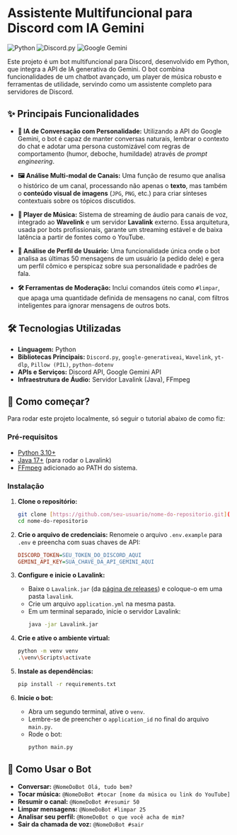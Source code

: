 # Assistente Multifuncional para Discord com IA Gemini

![Python](https://img.shields.io/badge/Python-3.11+-blue?style=for-the-badge&logo=python&logoColor=white)
![Discord.py](https://img.shields.io/badge/Discord.py-2.6.3-7289DA?style=for-the-badge&logo=discord&logoColor=white)
![Google Gemini](https://img.shields.io/badge/Google%20Gemini-AI-4285F4?style=for-the-badge&logo=google&logoColor=white)

Este projeto é um bot multifuncional para Discord, desenvolvido em Python, que integra a API de IA generativa do Gemini. O bot combina funcionalidades de um chatbot avançado, um player de música robusto e ferramentas de utilidade, servindo como um assistente completo para servidores de Discord.

## ✨ Principais Funcionalidades

-   **🤖 IA de Conversação com Personalidade:** Utilizando a API do Google Gemini, o bot é capaz de manter conversas naturais, lembrar o contexto do chat e adotar uma persona customizável com regras de comportamento (humor, deboche, humildade) através de *prompt engineering*.

-   **🖼️ Análise Multi-modal de Canais:** Uma função de resumo que analisa o histórico de um canal, processando não apenas o **texto**, mas também o **conteúdo visual de imagens** (`JPG`, `PNG`, etc.) para criar sínteses contextuais sobre os tópicos discutidos.

-   **🎵 Player de Música:** Sistema de streaming de áudio para canais de voz, integrado ao **Wavelink** e um servidor **Lavalink** externo. Essa arquitetura, usada por bots profissionais, garante um streaming estável e de baixa latência a partir de fontes como o YouTube.

-   **👤 Análise de Perfil de Usuário:** Uma funcionalidade única onde o bot analisa as últimas 50 mensagens de um usuário (a pedido dele) e gera um perfil cômico e perspicaz sobre sua personalidade e padrões de fala.

-   **🛠️ Ferramentas de Moderação:** Inclui comandos úteis como `#limpar`, que apaga uma quantidade definida de mensagens no canal, com filtros inteligentes para ignorar mensagens de outros bots.

## 🛠️ Tecnologias Utilizadas

* **Linguagem:** Python
* **Bibliotecas Principais:** `Discord.py`, `google-generativeai`, `Wavelink`, `yt-dlp`, `Pillow (PIL)`, `python-dotenv`
* **APIs e Serviços:** Discord API, Google Gemini API
* **Infraestrutura de Áudio:** Servidor Lavalink (Java), FFmpeg

## 🚀 Como começar?

Para rodar este projeto localmente, só seguir o tutorial abaixo de como fiz: 

### Pré-requisitos

-   [Python 3.10+](https://www.python.org/)
-   [Java 17+](https://adoptium.net/) (para rodar o Lavalink)
-   [FFmpeg](https://ffmpeg.org/download.html) adicionado ao PATH do sistema.

### Instalação

1.  **Clone o repositório:**
    ```bash
    git clone [https://github.com/seu-usuario/nome-do-repositorio.git](https://github.com/seu-usuario/nome-do-repositorio.git)
    cd nome-do-repositorio
    ```

2.  **Crie o arquivo de credenciais:**
    Renomeie o arquivo `.env.example` para `.env` e preencha com suas chaves de API:
    ```ini
    DISCORD_TOKEN=SEU_TOKEN_DO_DISCORD_AQUI
    GEMINI_API_KEY=SUA_CHAVE_DA_API_GEMINI_AQUI
    ```

3.  **Configure e inicie o Lavalink:**
    - Baixe o `Lavalink.jar` (da [página de releases](https://github.com/lavalink-devs/Lavalink/releases/)) e coloque-o em uma pasta `lavalink`.
    - Crie um arquivo `application.yml` na mesma pasta.
    - Em um terminal separado, inicie o servidor Lavalink:
      ```bash
      java -jar Lavalink.jar
      ```

4.  **Crie e ative o ambiente virtual:**
    ```bash
    python -m venv venv
    .\venv\Scripts\activate
    ```

5.  **Instale as dependências:**
    ```bash
    pip install -r requirements.txt
    ```

6.  **Inicie o bot:**
    - Abra um segundo terminal, ative o `venv`.
    - Lembre-se de preencher o `application_id` no final do arquivo `main.py`.
    - Rode o bot:
      ```bash
      python main.py
      ```

## 🤖 Como Usar o Bot

-   **Conversar:** `@NomeDoBot Olá, tudo bem?`
-   **Tocar música:** `@NomeDoBot #tocar [nome da música ou link do YouTube]`
-   **Resumir o canal:** `@NomeDoBot #resumir 50`
-   **Limpar mensagens:** `@NomeDoBot #limpar 25`
-   **Analisar seu perfil:** `@NomeDoBot o que você acha de mim?`
-   **Sair da chamada de voz:** `@NomeDoBot #sair`
